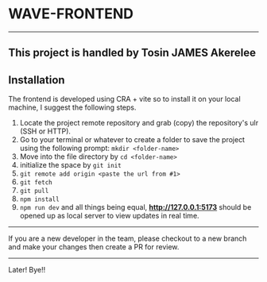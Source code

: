 # WAVE-FRONTEND

---

This project is handled by Tosin JAMES Akerelee
---

## Installation

The frontend is developed using CRA + vite so to install it on your local machine, I suggest the following steps.

1. Locate the project remote repository and grab (copy) the repository's ulr (SSH or HTTP).
2. Go to your terminal or whatever to create a folder to save the project using the following prompt: `mkdir <folder-name>`
3. Move into the file directory by `cd <folder-name>`
4. initialize the space by `git init`
5. `git remote add origin <paste the url from #1>`
6. `git fetch`
7. `git pull`
8. `npm install`
9. `npm run dev` and all things being equal, **<http://127.0.0.1:5173>** should be opened up as local server to view updates in real time.

---

If you are a new developer in the team, please checkout to a new branch and make your changes then create a PR for review.

---

Later! Bye!!
